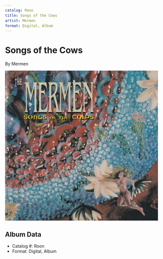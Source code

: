 ```yaml
---
catalog: Roon
title: Songs of the Cows
artist: Mermen
format: Digital, Album
---
```


# Songs of the Cows

By Mermen

![](../../assets/albumcovers/Mermen-Songs_of_the_Cows.png)

## Album Data

- Catalog #: Roon
- Format: Digital, Album

